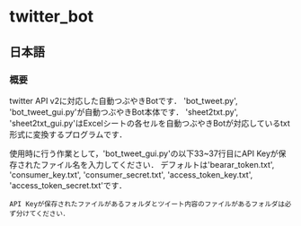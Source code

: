 # twitter_bot

## 日本語
### 概要
twitter API v2に対応した自動つぶやきBotです．
'bot_tweet.py', 'bot_tweet_gui.py'が自動つぶやきBot本体です．
'sheet2txt.py', 'sheet2txt_gui.py'はExcelシートの各セルを自動つぶやきBotが対応しているtxt形式に変換するプログラムです．

使用時に行う作業として，'bot_tweet_gui.py'の以下33~37行目にAPI Keyが保存されたファイル名を入力してください．
デフォルトは'bearar_token.txt', 'consumer_key.txt', 'consumer_secret.txt', 'access_token_key.txt', 'access_token_secret.txt'です．
```
API Keyが保存されたファイルがあるフォルダとツイート内容のファイルがあるフォルダは必ず分けてください．
```
